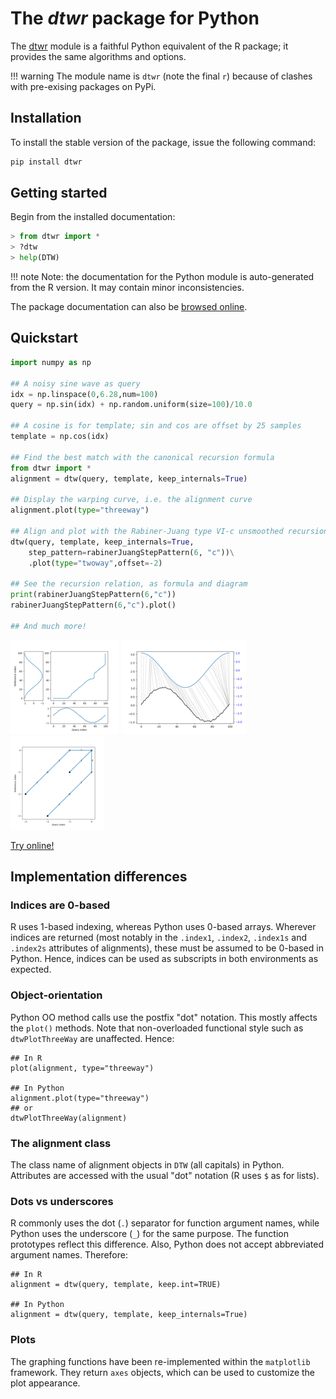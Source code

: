 # The *dtwr* package for Python

The [dtwr](https://pypi.org/project/dtwr/) module is a faithful Python
equivalent of the R package; it provides the same algorithms and
options. 

!!! warning
    The module name is `dtwr` (note the final `r`) because of clashes
    with pre-exising packages on PyPi.


## Installation

To install the stable version of the package,
issue the following command:

```bash
pip install dtwr
```
  

## Getting started

Begin from the installed documentation:

```python
> from dtwr import *
> ?dtw
> help(DTW)
```

!!! note 
    Note: the documentation for the Python module is
    auto-generated from the R version. It may contain 
    minor inconsistencies.

The package documentation can also be [browsed
online](https://www.rdocumentation.org/packages/dtw).

## Quickstart

```python
import numpy as np

## A noisy sine wave as query
idx = np.linspace(0,6.28,num=100)
query = np.sin(idx) + np.random.uniform(size=100)/10.0

## A cosine is for template; sin and cos are offset by 25 samples
template = np.cos(idx)

## Find the best match with the canonical recursion formula
from dtwr import *
alignment = dtw(query, template, keep_internals=True)

## Display the warping curve, i.e. the alignment curve
alignment.plot(type="threeway")

## Align and plot with the Rabiner-Juang type VI-c unsmoothed recursion
dtw(query, template, keep_internals=True, 
	step_pattern=rabinerJuangStepPattern(6, "c"))\
	.plot(type="twoway",offset=-2)

## See the recursion relation, as formula and diagram
print(rabinerJuangStepPattern(6,"c"))
rabinerJuangStepPattern(6,"c").plot()

## And much more!
```

	

[![](py-images/thumbs/Figure_1.png)](py-images/Figure_1.png)
[![](py-images/thumbs/Figure_2.png)](py-images/Figure_2.png)
[![](py-images/thumbs/Figure_3.png)](py-images/Figure_3.png) &emsp; 
<!-- [Try online!](https://mybinder.org/v2/gh/DynamicTimeWarping/notebooks/master?filepath=quickstart%2FPython.ipynb) -->
[Try online!](https://colab.research.google.com/drive/1-fbhBlKRrEG8jkqoBAWOAzWaOarDQcDp)


## Implementation differences

### Indices are 0-based

R uses 1-based indexing, whereas Python uses 0-based arrays. Wherever
indices are returned (most notably in the `.index1`, `.index2`,
`.index1s` and `.index2s` attributes of alignments), these must be
assumed to be 0-based in Python. Hence, indices can be used as
subscripts in both environments as expected.


### Object-orientation

Python OO method calls use the postfix "dot" notation. This mostly
affects the `plot()` methods. Note that non-overloaded functional
style such as `dtwPlotThreeWay` are unaffected.  Hence:

```
## In R
plot(alignment, type="threeway")

## In Python
alignment.plot(type="threeway")
## or
dtwPlotThreeWay(alignment)
```


### The alignment class

The class name of alignment objects in `DTW` (all capitals) in Python.
Attributes are accessed with the usual "dot" notation (R uses `$` as
for lists).

### Dots vs underscores

R commonly uses the dot (`.`) separator for function argument names,
while Python uses the underscore (`_`) for the same purpose. The
function prototypes reflect this difference. Also, Python does not
accept abbreviated argument names. Therefore:

```
## In R
alignment = dtw(query, template, keep.int=TRUE)

## In Python
alignment = dtw(query, template, keep_internals=True)
```

### Plots

The graphing functions have been re-implemented within the
`matplotlib` framework. They return `axes` objects, which can be used
to customize the plot appearance.

